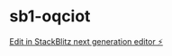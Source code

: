 # sb1-oqciot

[Edit in StackBlitz next generation editor ⚡️](https://stackblitz.com/~/github.com/purakausupplements/sb1-oqciot)